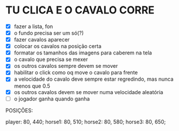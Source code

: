 # TU CLICA E O CAVALO CORRE

* [x] fazer a lista, fon
* [x] o fundo precisa ser um só(?)
* [x] fazer cavalos aparecer
* [x] colocar os cavalos na posição certa
* [x] formatar os tamanhos das imagens para caberem na tela
* [x] o cavalo que precisa se mexer
* [x] os outros cavalos sempre devem se mover
* [x] habilitar o click como oq move o cavalo para frente
* [x] a velocidade do cavalo deve sempre estar regredindo, mas nunca menos que 0.5
* [x] os outros cavalos devem se mover numa velocidade aleatória
* [ ] o jogador ganha quando ganha

POSIÇÕES:

player: 80, 440;
horse1: 80, 510;
horse2: 80, 580;
horse3: 80, 650;
